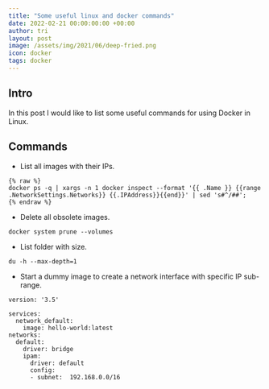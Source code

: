 ```yaml
---
title: "Some useful linux and docker commands"
date: 2022-02-21 00:00:00:00 +00:00
author: tri
layout: post
image: /assets/img/2021/06/deep-fried.png
icon: docker
tags: docker
---
```


## Intro
In this post I would like to list some useful commands for using Docker in Linux.

## Commands

- List all images with their IPs.

```terminal
{% raw %}
docker ps -q | xargs -n 1 docker inspect --format '{{ .Name }} {{range .NetworkSettings.Networks}} {{.IPAddress}}{{end}}' | sed 's#^/##';
{% endraw %}
```

- Delete all obsolete images.

```terminal
docker system prune --volumes
```

- List folder with size.

```terminal
du -h --max-depth=1
```

- Start a dummy image to create a network interface with specific IP sub-range.

```terminal
version: '3.5'

services:
  network_default:
    image: hello-world:latest
networks:
  default:
    driver: bridge
    ipam:
      driver: default
      config:
      - subnet:  192.168.0.0/16
```
